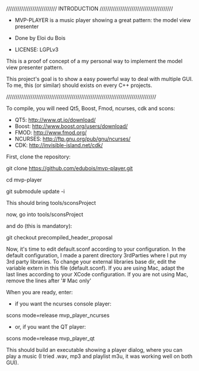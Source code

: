 /////////////////////////// INTRODUCTION ///////////////////////////////////////

* MVP-PLAYER is a music player showing a great pattern: the model view presenter

* Done by Eloi du Bois

* LICENSE: LGPLv3

This is a proof of concept of a my personal way to implement the 
model view presenter pattern.

This project's goal is to show a easy powerful way to deal with multiple GUI.
To me, this (or similar) should exists on every C++ projects.

////////////////////////////////////////////////////////////////////////////////

To compile, you will need Qt5, Boost, Fmod, ncurses, cdk and scons:

* QT5: http://www.qt.io/download/
* Boost: http://www.boost.org/users/download/
* FMOD: http://www.fmod.org/
* NCURSES: http://ftp.gnu.org/pub/gnu/ncurses/
* CDK: http://invisible-island.net/cdk/


First, clone the repository:

git clone https://github.com/edubois/mvp-player.git

cd mvp-player

git submodule update -i

This should bring tools/sconsProject

now, go into tools/sconsProject

and do (this is mandatory):

git checkout precompiled_header_proposal


Now, it's time to edit default.sconf according to your configuration.
In the default configuration, I made a parent directory 3rdParties where I put
my 3rd party libraries. To change your external libraries base dir, 
edit the variable extern in this file (default.sconf).
If you are using Mac, adapt the last lines according to your
XCode configuration.
If you are not using Mac, remove the lines after '# Mac only'

When you are ready, enter:

* if you want the ncurses console player:

scons mode=release mvp_player_ncurses

* or, if you want the QT player:

scons mode=release mvp_player_qt

This should build an executable showing a player dialog, where you can play a music (I tried .wav, mp3 and playlist m3u, it was working well on both GUI).

